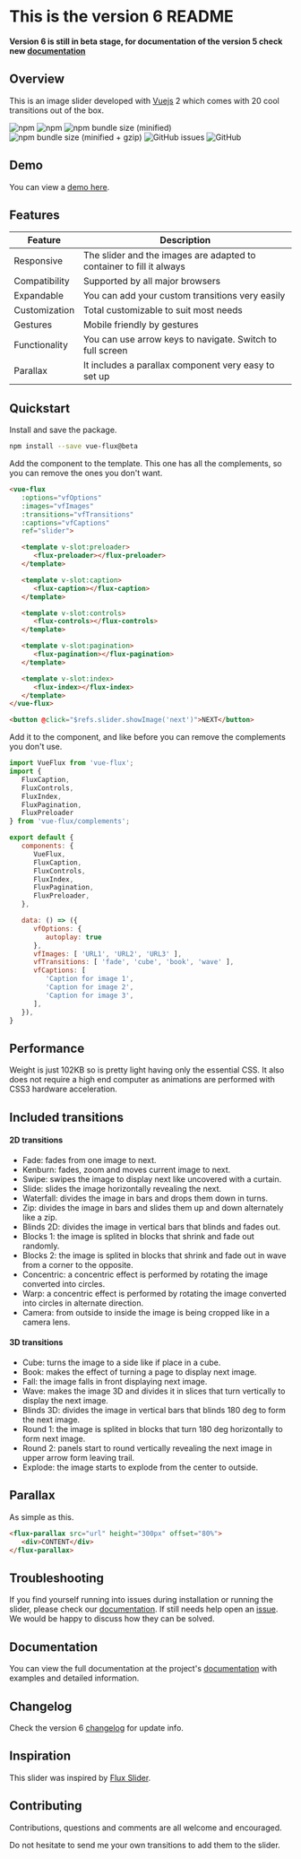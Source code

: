 # This is the version 6 README

**Version 6 is still in beta stage, for documentation of the version 5 check new [documentation](https://deulos.github.io/vue-flux-docs/v5/)**

## Overview

This is an image slider developed with [Vuejs](https://vuejs.org/) 2 which comes with 20 cool transitions out of the box.

![npm](https://img.shields.io/npm/v/vue-flux/beta.svg?style=flat-square)
![npm](https://img.shields.io/npm/dt/vue-flux.svg?style=flat-square)
![npm bundle size (minified)](https://img.shields.io/bundlephobia/min/vue-flux/beta.svg?style=flat-square)
![npm bundle size (minified + gzip)](https://img.shields.io/bundlephobia/minzip/vue-flux/beta.svg?style=flat-square)
![GitHub issues](https://img.shields.io/github/issues-raw/deulos/vue-flux.svg?style=flat-square)
![GitHub](https://img.shields.io/github/license/mashape/apistatus.svg?style=flat-square)

## Demo

You can view a [demo here](https://deulos.github.io/vue-flux-docs/).

## Features
| Feature | Description |
|---------|-------------|
| Responsive | The slider and the images are adapted to container to fill it always |
| Compatibility | Supported by all major browsers |
| Expandable | You can add your custom transitions very easily |
| Customization | Total customizable to suit most needs |
| Gestures | Mobile friendly by gestures |
| Functionality | You can use arrow keys to navigate. Switch to full screen |
| Parallax | It includes a parallax component very easy to set up |

## Quickstart

Install and save the package.

``` bash
npm install --save vue-flux@beta
```

Add the component to the template. This one has all the complements, so you can remove the ones you don't want.

``` html
<vue-flux
   :options="vfOptions"
   :images="vfImages"
   :transitions="vfTransitions"
   :captions="vfCaptions"
   ref="slider">

   <template v-slot:preloader>
      <flux-preloader></flux-preloader>
   </template>

   <template v-slot:caption>
      <flux-caption></flux-caption>
   </template>

   <template v-slot:controls>
      <flux-controls></flux-controls>
   </template>

   <template v-slot:pagination>
      <flux-pagination></flux-pagination>
   </template>

   <template v-slot:index>
      <flux-index></flux-index>
   </template>
</vue-flux>

<button @click="$refs.slider.showImage('next')">NEXT</button>
```

Add it to the component, and like before you can remove the complements you don't use.

``` javascript
import VueFlux from 'vue-flux';
import {
   FluxCaption,
   FluxControls,
   FluxIndex,
   FluxPagination,
   FluxPreloader
} from 'vue-flux/complements';

export default {
   components: {
      VueFlux,
      FluxCaption,
      FluxControls,
      FluxIndex,
      FluxPagination,
      FluxPreloader,
   },

   data: () => ({
      vfOptions: {
         autoplay: true
      },
      vfImages: [ 'URL1', 'URL2', 'URL3' ],
      vfTransitions: [ 'fade', 'cube', 'book', 'wave' ],
      vfCaptions: [
         'Caption for image 1',
         'Caption for image 2',
         'Caption for image 3',
      ],
   }),
}
```

## Performance

Weight is just 102KB so is pretty light having only the essential CSS. It also does not require a high end computer as animations are performed with CSS3 hardware acceleration.

## Included transitions

#### 2D transitions
* Fade: fades from one image to next.
* Kenburn: fades, zoom and moves current image to next.
* Swipe: swipes the image to display next like uncovered with a curtain.
* Slide: slides the image horizontally revealing the next.
* Waterfall: divides the image in bars and drops them down in turns.
* Zip: divides the image in bars and slides them up and down alternately like a zip.
* Blinds 2D: divides the image in vertical bars that blinds and fades out.
* Blocks 1: the image is splited in blocks that shrink and fade out randomly.
* Blocks 2: the image is splited in blocks that shrink and fade out in wave from a corner to the opposite.
* Concentric: a concentric effect is performed by rotating the image converted into circles.
* Warp: a concentric effect is performed by rotating the image converted into circles in alternate direction.
* Camera: from outside to inside the image is being cropped like in a camera lens.

#### 3D transitions
* Cube: turns the image to a side like if place in a cube.
* Book: makes the effect of turning a page to display next image.
* Fall: the image falls in front displaying next image.
* Wave: makes the image 3D and divides it in slices that turn vertically to display the next image.
* Blinds 3D: divides the image in vertical bars that blinds 180 deg to form the next image.
* Round 1: the image is splited in blocks that turn 180 deg horizontally to form next image.
* Round 2: panels start to round vertically revealing the next image in upper arrow form leaving trail.
* Explode: the image starts to explode from the center to outside.

## Parallax

As simple as this.

``` html
<flux-parallax src="url" height="300px" offset="80%">
   <div>CONTENT</div>
</flux-parallax>
```

## Troubleshooting

If you find yourself running into issues during installation or running the slider, please check our [documentation](https://deulos.github.io/vue-flux-docs/v6/). If still needs help open an [issue](https://github.com/deulos/vue-flux/issues/new). We would be happy to discuss how they can be solved.

## Documentation

You can view the full documentation at the project's [documentation](https://deulos.github.io/vue-flux-docs/v6/) with examples and detailed information.

## Changelog

Check the version 6 [changelog](changelog) for update info.

## Inspiration

This slider was inspired by [Flux Slider](http://joelambert.co.uk/flux/).

## Contributing

Contributions, questions and comments are all welcome and encouraged.

Do not hesitate to send me your own transitions to add them to the slider.
